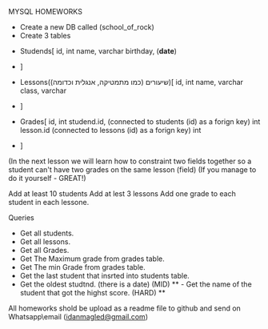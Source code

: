 MYSQL HOMEWORKS
- Create a new DB called (school_of_rock)
- Create 3 tables 
  
* Studends[
    id, int
    name, varchar
    birthday, (**date**)
* ]
  
* Lessons(שיעורים (כמו מתמטיקה, אנגלית וכדומה))[
    id, int
    name, varchar
    class, varchar
* ]
  
* Grades[
    id, int
    studend.id, (connected to students (id) as a forign key) int
    lesson.id (connected to lessons (id) as a forign key) int
* ]

(In the next lesson we will learn how to constraint two fields together so a student can't have two grades on the same lesson (field) (If you manage to do it yourself - GREAT!)

Add at least 10 students 
Add at lest 3 lessons
Add one grade to each student in each lessone.

Queries 
 - Get all students.
 - Get all lessons.
 - Get all Grades.
 - Get The Maximum grade from grades table.
 - Get The min Grade from grades table.
 - Get the last student that insrted into students table.
 - Get the oldest studtnd. (there is a date) (MID)
** - Get the name of the student that got the highst score. (HARD) **

All homeworks shold be upload as a readme file to github and send on Whatsapp\email (idanmagled@gmail.com)